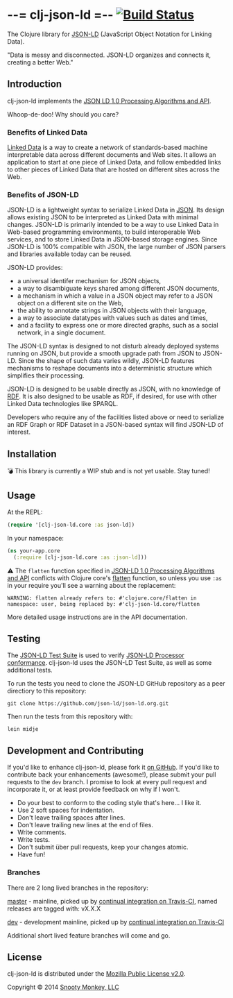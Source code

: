 --=  clj-json-ld  =--  [![Build Status](https://travis-ci.org/SnootyMonkey/clj-json-ld.png?branch=master)](https://travis-ci.org/SnootyMonkey/clj-json-ld)
=====================

The Clojure library for [JSON-LD](http://json-ld.org/) (JavaScript Object Notation for Linking Data).

"Data is messy and disconnected. JSON-LD organizes and connects it, creating a better Web."

## Introduction

clj-json-ld implements the [JSON LD 1.0 Processing Algorithms and API](http://www.w3.org/TR/json-ld-api/).

Whoop-de-doo! Why should you care?


### Benefits of Linked Data

[Linked Data](http://www.w3.org/DesignIssues/LinkedData.html) is a way to create a network of standards-based machine interpretable data across different documents and Web sites. It allows an application to start at one piece of Linked Data, and follow embedded links to other pieces of Linked Data that are hosted on different sites across the Web.


### Benefits of JSON-LD

JSON-LD is a lightweight syntax to serialize Linked Data in [JSON](http://www.ietf.org/rfc/rfc4627.txt). Its design allows existing JSON to be interpreted as Linked Data with minimal changes. JSON-LD is primarily intended to be a way to use Linked Data in Web-based programming environments, to build interoperable Web services, and to store Linked Data in JSON-based storage engines. Since JSON-LD is 100% compatible with JSON, the large number of JSON parsers and libraries available today can be reused. 

JSON-LD provides:

* a universal identifer mechanism for JSON objects,
* a way to disambiguate keys shared among different JSON documents,
* a mechanism in which a value in a JSON object may refer to a JSON object on a different site on the Web,
* the ability to annotate strings in JSON objects with their language,
* a way to associate datatypes with values such as dates and times,
* and a facility to express one or more directed graphs, such as a social network, in a single document.

The JSON-LD syntax is designed to not disturb already deployed systems running on JSON, but provide a smooth upgrade path from JSON to JSON-LD. Since the shape of such data varies wildly, JSON-LD features mechanisms to reshape documents into a deterministic structure which simplifies their processing.

JSON-LD is designed to be usable directly as JSON, with no knowledge of [RDF](http://www.w3.org/TR/2014/PR-rdf11-concepts-20140109/). It is also designed to be usable as RDF, if desired, for use with other Linked Data technologies like SPARQL.

Developers who require any of the facilities listed above or need to serialize an RDF Graph or RDF Dataset in a JSON-based syntax will find JSON-LD of interest.


## Installation

:bomb: This library is currently a WIP stub and is not yet usable. Stay tuned!


## Usage

At the REPL:

```clojure
(require '[clj-json-ld.core :as json-ld])
```

In your namespace:

```clojure
(ns your-app.core
  (:require [clj-json-ld.core :as :json-ld]))  
```

:warning: The `flatten` function specified in [JSON-LD 1.0 Processing Algorithms and API](http://www.w3.org/TR/json-ld-api/) conflicts with Clojure core's [flatten](https://clojuredocs.org/clojure.core/flatten) function, so unless you use `:as` in your require you'll see a warning about the replacement:

```
WARNING: flatten already refers to: #'clojure.core/flatten in namespace: user, being replaced by: #'clj-json-ld.core/flatten
```

More detailed usage instructions are in the API documentation.

## Testing

The [JSON-LD Test Suite](http://json-ld.org/test-suite/) is used to verify [JSON-LD Processor conformance](http://json-ld.org/test-suite/reports/). clj-json-ld uses the JSON-LD Test Suite, as well as some additional tests.

To run the tests you need to clone the JSON-LD GitHub repository as a peer directiory to this repository:

```console
git clone https://github.com/json-ld/json-ld.org.git
```

Then run the tests from this repository with:

```console
lein midje
```

## Development and Contributing

If you'd like to enhance clj-json-ld, please fork it [on GitHub](https://github.com/SnootyMonkey/clj-json-ld). If you'd like to contribute back your enhancements (awesome!), please submit your pull requests to the `dev` branch. I promise to look at every pull request and incorporate it, or at least provide feedback on why if I won't.

* Do your best to conform to the coding style that's here... I like it.
* Use 2 soft spaces for indentation.
* Don't leave trailing spaces after lines.
* Don't leave trailing new lines at the end of files.
* Write comments.
* Write tests.
* Don't submit über pull requests, keep your changes atomic.
* Have fun!

### Branches

There are 2 long lived branches in the repository:

[master](https://github.com/SnootyMonkey/clj-json-ld/tree/master) - mainline, picked up by [continual integration on Travis-CI](https://travis-ci.org/SnootyMonkey/clj-json-ld), named releases are tagged with: vX.X.X

[dev](https://github.com/SnootyMonkey/clj-json-ld/tree/dev) - development mainline, picked up by [continual integration on Travis-CI](https://travis-ci.org/SnootyMonkey/clj-json-ld)

Additional short lived feature branches will come and go.

## License

clj-json-ld is distributed under the [Mozilla Public License v2.0](http://www.mozilla.org/MPL/2.0/).

Copyright © 2014 [Snooty Monkey, LLC](http://snootymonkey.com/)